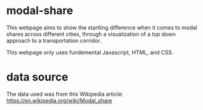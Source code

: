 # modal-share

This webpage aims to show the startling difference when it comes to modal shares across different cities, through a visualization of a top down approach to a transportation corridor. 

This webpage only uses fundemental Javascript, HTML, and CSS. 

# data source 
The data used was from this Wikipedia article: 
https://en.wikipedia.org/wiki/Modal_share

